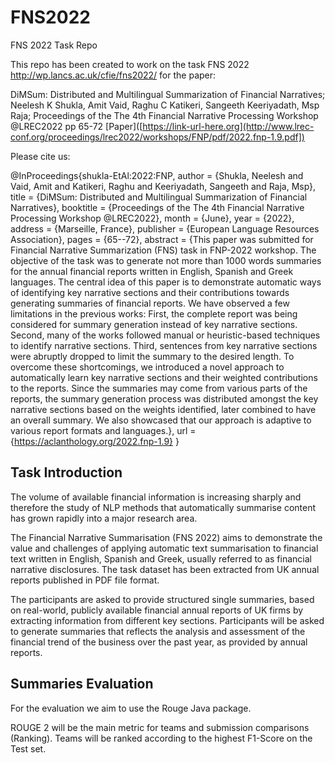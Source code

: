 # FNS2022
FNS 2022 Task Repo

This repo has been created to work on the task FNS 2022 http://wp.lancs.ac.uk/cfie/fns2022/ for the paper:

DiMSum: Distributed and Multilingual Summarization of Financial Narratives; Neelesh K Shukla, Amit Vaid, Raghu C Katikeri, Sangeeth Keeriyadath, Msp Raja; Proceedings of the The 4th Financial Narrative Processing Workshop @LREC2022 pp 65-72 [Paper]([https://link-url-here.org](http://www.lrec-conf.org/proceedings/lrec2022/workshops/FNP/pdf/2022.fnp-1.9.pdf])

Please cite us:

@InProceedings{shukla-EtAl:2022:FNP,
  author    = {Shukla, Neelesh  and  Vaid, Amit  and  Katikeri, Raghu  and  Keeriyadath, Sangeeth  and  Raja, Msp},
  title     = {DiMSum: Distributed and Multilingual Summarization of Financial Narratives},
  booktitle      = {Proceedings of the The 4th Financial Narrative Processing Workshop @LREC2022},
  month          = {June},
  year           = {2022},
  address        = {Marseille, France},
  publisher      = {European Language Resources Association},
  pages     = {65--72},
  abstract  = {This paper was submitted for Financial Narrative Summarization (FNS) task in FNP-2022 workshop. The objective of the task was to generate not more than 1000 words summaries for the annual financial reports written in English, Spanish and Greek languages. The central idea of this paper is to demonstrate automatic ways of identifying key narrative sections and their contributions towards generating summaries of financial reports. We have observed a few limitations in the previous works: First, the complete report was being considered for summary generation instead of key narrative sections. Second, many of the works followed manual or heuristic-based techniques to identify narrative sections. Third, sentences from key narrative sections were abruptly dropped to limit the summary to the desired length. To overcome these shortcomings, we introduced a novel approach to automatically learn key narrative sections and their weighted contributions to the reports. Since the summaries may come from various parts of the reports, the summary generation process was distributed amongst the key narrative sections based on the weights identified, later combined to have an overall summary. We also showcased that our approach is adaptive to various report formats and languages.},
  url       = {https://aclanthology.org/2022.fnp-1.9}
}

## Task Introduction

The volume of available financial information is increasing sharply and therefore the study of NLP methods that automatically summarise content has grown rapidly into a major research area.

The Financial Narrative Summarisation (FNS 2022) aims to demonstrate the value and challenges of applying automatic text summarisation to financial text written in English, Spanish and Greek, usually referred to as financial narrative disclosures. The task dataset has been extracted from UK annual reports published in PDF file format.

The participants are asked to provide structured single summaries, based on real-world, publicly available financial annual reports of UK firms by extracting information from different key sections. Participants will be asked to generate summaries that reflects the analysis and assessment of the financial trend of the business over the past year, as provided by annual reports.

## Summaries Evaluation

For the evaluation we aim to use the Rouge Java package.

ROUGE 2 will be the main metric for teams and submission comparisons (Ranking). Teams will be ranked according to the highest F1-Score on the Test set.


